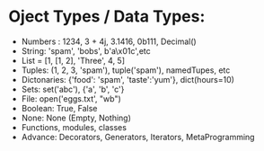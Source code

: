 # Oject Types / Data Types:
- Numbers : 1234, 3 + 4j, 3.1416, 0b111, Decimal()
- String: 'spam', 'bobs', b'a\x01c',etc
- List = [1, [1, 2], 'Three', 4, 5]
- Tuples: (1, 2, 3, 'spam'), tuple('spam'), namedTupes, etc
- Dictonaries: {'food': 'spam', 'taste':'yum'}, dict(hours=10)
- Sets: set('abc'), {'a', 'b', 'c'}
- File: open('eggs.txt', "wb")
- Boolean: True, False
- None: None (Empty, Nothing)
- Functions, modules, classes
- Advance: Decorators, Generators, Iterators, MetaProgramming